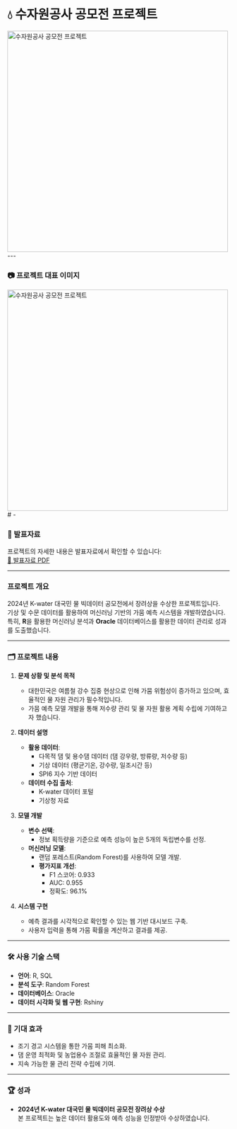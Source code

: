 # 💧 수자원공사 공모전 프로젝트
<img src="https://github.com/user-attachments/assets/a9469605-548a-4169-a520-58b19e724e48" alt="수자원공사 공모전 프로젝트" width="500">
---

### 📷 프로젝트 대표 이미지
<img src="https://github.com/user-attachments/assets/ad1645e3-20ff-4b8f-b5de-99a08cb9e356" alt="수자원공사 공모전 프로젝트" width="500">
# -


### 📄 발표자료
프로젝트의 자세한 내용은 발표자료에서 확인할 수 있습니다:  
[📂 발표자료 PDF](https://github.com/tjehdgus/-/blob/main/%EB%B0%9C%ED%91%9C%EC%9E%90%EB%A3%8C.pdf)


---

### 프로젝트 개요
2024년 K-water 대국민 물 빅데이터 공모전에서 장려상을 수상한 프로젝트입니다.  
기상 및 수문 데이터를 활용하여 머신러닝 기반의 가뭄 예측 시스템을 개발하였습니다.  
특히, **R**을 활용한 머신러닝 분석과 **Oracle** 데이터베이스를 활용한 데이터 관리로 성과를 도출했습니다.

---

### 🗂 프로젝트 내용

1. **문제 상황 및 분석 목적**
   - 대한민국은 여름철 강수 집중 현상으로 인해 가뭄 위험성이 증가하고 있으며, 효율적인 물 자원 관리가 필수적입니다.
   - 가뭄 예측 모델 개발을 통해 저수량 관리 및 물 자원 활용 계획 수립에 기여하고자 했습니다.

2. **데이터 설명**
   - **활용 데이터**:
     - 다목적 댐 및 용수댐 데이터 (댐 강우량, 방류량, 저수량 등)
     - 기상 데이터 (평균기온, 강수량, 일조시간 등)
     - SPI6 지수 기반 데이터
   - **데이터 수집 출처**:
     - K-water 데이터 포털
     - 기상청 자료

3. **모델 개발**
   - **변수 선택**:
     - 정보 획득량을 기준으로 예측 성능이 높은 5개의 독립변수를 선정.
   - **머신러닝 모델**:
     - 랜덤 포레스트(Random Forest)를 사용하여 모델 개발.
     - **평가지표 개선**:
       - F1 스코어: 0.933
       - AUC: 0.955
       - 정확도: 96.1%

4. **시스템 구현**
   - 예측 결과를 시각적으로 확인할 수 있는 웹 기반 대시보드 구축.
   - 사용자 입력을 통해 가뭄 확률을 계산하고 결과를 제공.

---

### 🛠 사용 기술 스택
- **언어**: R, SQL
- **분석 도구**: Random Forest
- **데이터베이스**: Oracle
- **데이터 시각화 및 웹 구현**: Rshiny

---

### 📜 기대 효과
- 조기 경고 시스템을 통한 가뭄 피해 최소화.
- 댐 운영 최적화 및 농업용수 조절로 효율적인 물 자원 관리.
- 지속 가능한 물 관리 전략 수립에 기여.

---

### 🏆 성과
- **2024년 K-water 대국민 물 빅데이터 공모전 장려상 수상**  
  본 프로젝트는 높은 데이터 활용도와 예측 성능을 인정받아 수상하였습니다.


